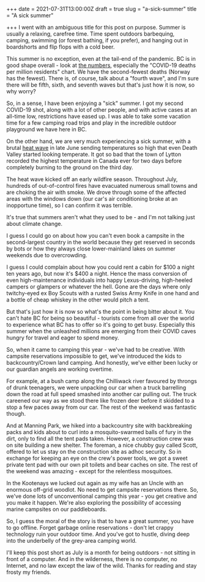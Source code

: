 +++
date = 2021-07-31T13:00:00Z
draft = true
slug = "a-sick-summer"
title = "A sick summer"

+++
I went with an ambiguous title for this post on purpose. Summer is usually a relaxing, carefree time. Time spent outdoors barbequing, camping, swimming (or forest bathing, if you prefer), and hanging out in boardshorts and flip flops with a cold beer.

This summer is no exception, even at the tail-end of the pandemic. BC is in good shape overall - look at [the numbers](https://www.cbc.ca/news/canada/british-columbia/covid-19-british-columbia-charts-1.5510000), especially the "COVID-19 deaths per million residents" chart. We have the second-fewest deaths (Norway has the fewest). There is, of course, talk about a "fourth wave", and I'm sure there will be fifth, sixth, and seventh waves but that's just how it is now, so why worry?

So, in a sense, I have been enjoying a "sick" summer. I got my second COVID-19 shot, along with a lot of other people, and with active cases at an all-time low, restrictions have eased up. I was able to take some vacation time for a few camping road trips and play in the incredible outdoor playground we have here in BC.

On the other hand, we are very much experiencing a sick summer, with a brutal [heat wave](https://www.vice.com/en/article/pkbq8n/all-the-apocalyptic-things-that-happened-because-of-north-americas-heat-wave) in late June sending temperatures so high that even Death Valley started looking temperate. It got so bad that the town of Lytton recorded the highest temperature in Canada ever for two days before completely burning to the ground on the third day.

The heat wave kicked off an early wildfire season. Throughout July, hundreds of out-of-control fires have evacuated numerous small towns and are choking the air with smoke. We drove through some of the affected areas with the windows down (our car's air conditioning broke at an inopportune time), so I can confirm it was terrible.

<!--more-->

It's true that summers aren't what they used to be - and I'm not talking just about climate change.

I guess I could go on about how you can't even book a campsite in the second-largest country in the world because they get reserved in seconds by bots or how they always close lower-mainland lakes on summer weekends due to overcrowding.

I guess I could complain about how you could rent a cabin for $100 a night ten years ago, but now it's $400 a night. Hence the mass conversion of even high-maintenance individuals into happy Lexus-driving, high-heeled campers or glampers or whatever the hell. Gone are the days where only twitchy-eyed ex Boy Scouts with a rusted Swiss Army Knife in one hand and a bottle of cheap whiskey in the other would pitch a tent. 

But that's just how it is now so what's the point in being bitter about it. You can't hate BC for being so beautiful - tourists come from all over the world to experience what BC has to offer so it's going to get busy. Especially this summer when the unleashed millions are emerging from their COVID caves hungry for travel and eager to spend money.

So, when it came to camping this year - we've had to be creative. With campsite reservations impossible to get, we've introduced the kids to backcountry/Crown land camping. And honestly, we've either been lucky or our guardian angels are working overtime.

For example, at a bush camp along the Chilliwack river favoured by throngs of drunk teenagers, we were unpacking our car when a truck barrelling down the road at full speed smashed into another car pulling out. The truck careened our way as we stood there like frozen deer before it skidded to a stop a few paces away from our car. The rest of the weekend was fantastic though.

And at Manning Park, we hiked into a backcountry site with backbreaking packs and kids about to curl into a mosquito-swarmed balls of fury in the dirt, only to find all the tent pads taken. However, a construction crew was on site building a new shelter. The foreman, a nice chubby guy called Scott, offered to let us stay on the construction site as adhoc security. So in exchange for keeping an eye on the crew's power tools, we got a sweet private tent pad with our own pit toilets and bear caches on site. The rest of the weekend was amazing - except for the relentless mosquitoes.

In the Kootenays we lucked out again as my wife has an Uncle with an enormous off-grid woodlot. No need to get campsite reservations there. So, we've done lots of unconventional camping this year - you get creative and you make it happen. We're also exploring the possibility of accessing marine campsites on our paddleboards.

So, I guess the moral of the story is that to have a great summer, you have to go offline. Forget garbage online reservations - don't let crappy technology ruin your outdoor time. And you've got to hustle, diving deep into the underbelly of the grey-area camping world.

I'll keep this post short as July is a month for being outdoors - not sitting in front of a computer. And in the wilderness, there is no computer, no Internet, and no law except the law of the wild. Thanks for reading and stay frosty my friends.